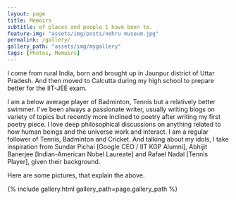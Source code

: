 ```yaml
---
layout: page
title: Memoirs
subtitle: of places and people I have been to.
feature-img: "assets/img/posts/nehru museum.jpg"
permalink: /gallery/
gallery_path: "assets/img/mygallery"
tags: [Photos, Memoirs]
---
```

I come from rural India, born and brought up in Jaunpur district of Uttar Pradesh. And then moved to Calcutta during my high school to prepare better for the IIT-JEE exam.

I am a below average player of Badminton, Tennis but a relatively better swimmer. I've been always a passionate writer, usually writing blogs on variety of topics but recently more inclined to poetry after writing my first poetry piece. I love deep philosophical discussions on anything related to how human beings and the universe work and interact. I am a regular follower of Tennis, Badminton and Cricket. And talking about my idols, I take inspiration from Sundar Pichai [Google CEO / IIT KGP Alumni], Abhijit Banerjee [Indian-American Nobel Laureate] and Rafael Nadal [Tennis Player], given their background.

Here are some pictures, that explain the above.

{% include gallery.html gallery_path=page.gallery_path %}